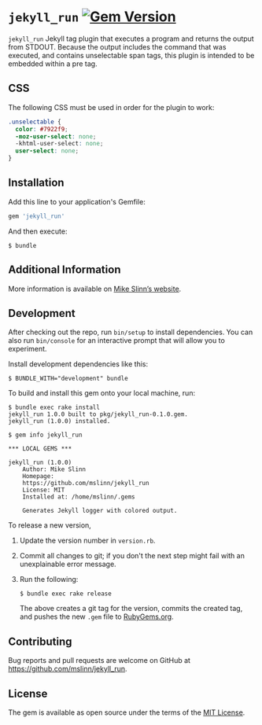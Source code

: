 # `jekyll_run` [![Gem Version](https://badge.fury.io/rb/jekyll_run.svg)](https://badge.fury.io/rb/jekyll_run)

`jekyll_run` Jekyll tag plugin that executes a program and returns the output from STDOUT.
Because the output includes the command that was executed,
and contains unselectable span tags,
this plugin is intended to be embedded within a pre tag.


## CSS

The following CSS must be used in order for the plugin to work:

```css
.unselectable {
  color: #7922f9;
  -moz-user-select: none;
  -khtml-user-select: none;
  user-select: none;
}
```

## Installation

Add this line to your application's Gemfile:

```ruby
gem 'jekyll_run'
```

And then execute:

```shell
$ bundle
```


## Additional Information

More information is available on
[Mike Slinn&rsquo;s website](https://www.mslinn.com/blog/2020/10/03/jekyll-plugins.html).


## Development

After checking out the repo, run `bin/setup` to install dependencies. You can also run `bin/console` for an interactive prompt that will allow you to experiment.

Install development dependencies like this:

```
$ BUNDLE_WITH="development" bundle
```

To build and install this gem onto your local machine, run:

```shell
$ bundle exec rake install
jekyll_run 1.0.0 built to pkg/jekyll_run-0.1.0.gem.
jekyll_run (1.0.0) installed.

$ gem info jekyll_run

*** LOCAL GEMS ***

jekyll_run (1.0.0)
    Author: Mike Slinn
    Homepage:
    https://github.com/mslinn/jekyll_run
    License: MIT
    Installed at: /home/mslinn/.gems

    Generates Jekyll logger with colored output.
```

To release a new version,

  1. Update the version number in `version.rb`.
  2. Commit all changes to git; if you don't the next step might fail with an unexplainable error message.
  3. Run the following:

     ```shell
     $ bundle exec rake release
     ```

     The above creates a git tag for the version, commits the created tag,
     and pushes the new `.gem` file to [RubyGems.org](https://rubygems.org).


## Contributing

Bug reports and pull requests are welcome on GitHub at https://github.com/mslinn/jekyll_run.


## License

The gem is available as open source under the terms of the [MIT License](https://opensource.org/licenses/MIT).
